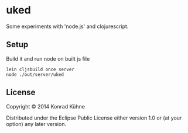 # uked

Some experiments with 'node.js' and clojurescript.

## Setup
Build it and run node on built js file
```
lein cljsbuild once server
node ./out/server/uked
```

## License

Copyright © 2014 Konrad Kühne

Distributed under the Eclipse Public License either version 1.0 or (at your option) any later version.
